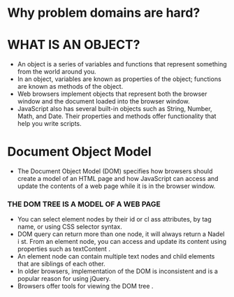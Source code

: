 # Why problem domains are hard?

# WHAT IS AN OBJECT?
* An object is a series of variables and functions that
represent something from the world around you.
* In an object, variables are known as properties of the
object; functions are known as methods of the object.
* Web browsers implement objects that represent both
the browser window and the document loaded into the
browser window.
* JavaScript also has several built-in objects such as
String, Number, Math, and Date. Their properties and
methods offer functionality that help you write scripts.

# Document Object Model
* The Document Object Model (DOM) specifies
how browsers should create a model of an HTML
page and how JavaScript can access and update the
contents of a web page while it is in the browser window. 
### THE DOM TREE IS A MODEL OF A WEB PAGE
* You can select element nodes by their id or cl ass
attributes, by tag name, or using CSS selector syntax.
* DOM query can return more than one
node, it will always return a Nadel i st.
From an element node, you can access and update its
content using properties such as textContent .
* An element node can contain multiple text nodes and
child elements that are siblings of each other.
* In older browsers, implementation of the DOM is
inconsistent and is a popular reason for using jQuery.
* Browsers offer tools for viewing the DOM tree . 
